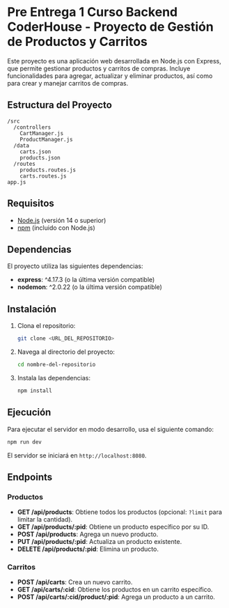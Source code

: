 # Pre Entrega 1 Curso Backend CoderHouse - Proyecto de Gestión de Productos y Carritos

Este proyecto es una aplicación web desarrollada en Node.js con Express, que permite gestionar productos y carritos de compras. Incluye funcionalidades para agregar, actualizar y eliminar productos, así como para crear y manejar carritos de compras.

## Estructura del Proyecto

```
/src
  /controllers
    CartManager.js
    ProductManager.js
  /data
    carts.json
    products.json
  /routes
    products.routes.js
    carts.routes.js
app.js
```

## Requisitos

-   [Node.js](https://nodejs.org/) (versión 14 o superior)
-   [npm](https://www.npmjs.com/) (incluido con Node.js)

## Dependencias

El proyecto utiliza las siguientes dependencias:

-   **express**: ^4.17.3 (o la última versión compatible)
-   **nodemon**: ^2.0.22 (o la última versión compatible)

## Instalación

1. Clona el repositorio:
    ```bash
    git clone <URL_DEL_REPOSITORIO>
    ```
2. Navega al directorio del proyecto:
    ```bash
    cd nombre-del-repositorio
    ```
3. Instala las dependencias:
    ```bash
    npm install
    ```

## Ejecución

Para ejecutar el servidor en modo desarrollo, usa el siguiente comando:

```bash
npm run dev
```

El servidor se iniciará en `http://localhost:8080`.

## Endpoints

### Productos

-   **GET /api/products**: Obtiene todos los productos (opcional: `?limit` para limitar la cantidad).
-   **GET /api/products/:pid**: Obtiene un producto específico por su ID.
-   **POST /api/products**: Agrega un nuevo producto.
-   **PUT /api/products/:pid**: Actualiza un producto existente.
-   **DELETE /api/products/:pid**: Elimina un producto.

### Carritos

-   **POST /api/carts**: Crea un nuevo carrito.
-   **GET /api/carts/:cid**: Obtiene los productos en un carrito específico.
-   **POST /api/carts/:cid/product/:pid**: Agrega un producto a un carrito.
